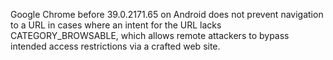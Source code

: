 Google Chrome before 39.0.2171.65 on Android does not prevent navigation to a URL in cases where an intent for the URL lacks CATEGORY_BROWSABLE, which allows remote attackers to bypass intended access restrictions via a crafted web site.